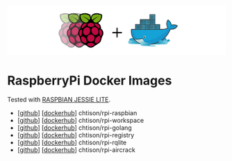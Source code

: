 ![RaspberryPi Docker](misc/rpi+docker.png)
# RaspberryPi Docker Images
Tested with [RASPBIAN JESSIE LITE](https://www.raspberrypi.org/downloads/raspbian/).
- [[github](https://github.com/chtison/rpi-docker/tree/master/rpi-raspbian)] [[dockerhub](https://hub.docker.com/u/chtison/)] chtison/rpi-raspbian
- [[github](https://github.com/chtison/rpi-docker/tree/master/rpi-workspace)] [[dockerhub](https://hub.docker.com/u/chtison/)] chtison/rpi-workspace
- [[github](https://github.com/chtison/rpi-docker/tree/master/rpi-golang)] [[dockerhub](https://hub.docker.com/u/chtison/)] chtison/rpi-golang
- [[github](https://github.com/chtison/rpi-docker/tree/master/rpi-registry)] [[dockerhub](https://hub.docker.com/u/chtison/)] chtison/rpi-registry
- [[github](https://github.com/chtison/rpi-docker/tree/master/rpi-rqlite)] [[dockerhub](https://hub.docker.com/u/chtison/)] chtison/rpi-rqlite
- [[github](https://github.com/chtison/rpi-docker/tree/master/rpi-aircrack)] [[dockerhub](https://hub.docker.com/u/chtison/)] chtison/rpi-aircrack

